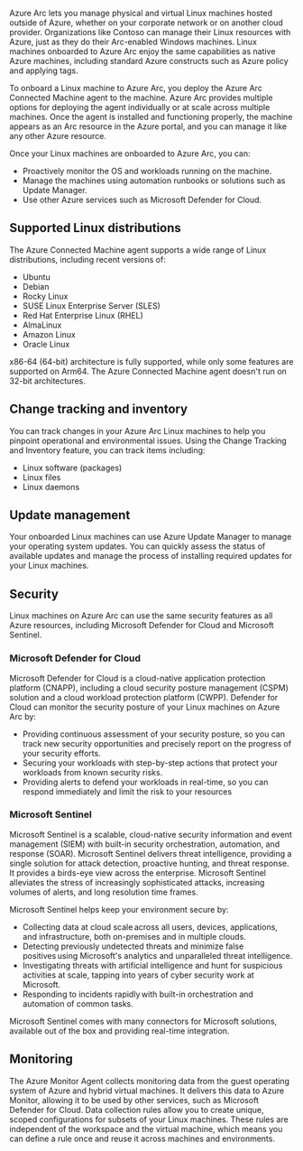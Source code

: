 Azure Arc lets you manage physical and virtual Linux machines hosted outside of Azure, whether on your corporate network or on another cloud provider. Organizations like Contoso can manage their Linux resources with Azure, just as they do their Arc-enabled Windows machines. Linux machines onboarded to Azure Arc enjoy the same capabilities as native Azure machines, including standard Azure constructs such as Azure policy and applying tags.

To onboard a Linux machine to Azure Arc, you deploy the Azure Arc Connected Machine agent to the machine. Azure Arc provides multiple options for deploying the agent individually or at scale across multiple machines. Once the agent is installed and functioning properly, the machine appears as an Arc resource in the Azure portal, and you can manage it like any other Azure resource.

Once your Linux machines are onboarded to Azure Arc, you can:

- Proactively monitor the OS and workloads running on the machine.
- Manage the machines using automation runbooks or solutions such as Update Manager.
- Use other Azure services such as Microsoft Defender for Cloud.

## Supported Linux distributions

The Azure Connected Machine agent supports a wide range of Linux distributions, including recent versions of:

- Ubuntu
- Debian
- Rocky Linux
- SUSE Linux Enterprise Server (SLES)
- Red Hat Enterprise Linux (RHEL)
- AlmaLinux
- Amazon Linux
- Oracle Linux

x86-64 (64-bit) architecture is fully supported, while only some features are supported on Arm64. The Azure Connected Machine agent doesn't run on 32-bit architectures.

## Change tracking and inventory

You can track changes in your Azure Arc Linux machines to help you pinpoint operational and environmental issues. Using the Change Tracking and Inventory feature, you can track items including:

- Linux software (packages)
- Linux files
- Linux daemons

## Update management

Your onboarded Linux machines can use Azure Update Manager to manage your operating system updates. You can quickly assess the status of available updates and manage the process of installing required updates for your Linux machines.

## Security

Linux machines on Azure Arc can use the same security features as all Azure resources, including Microsoft Defender for Cloud and Microsoft Sentinel.

### Microsoft Defender for Cloud

Microsoft Defender for Cloud is a cloud-native application protection platform (CNAPP), including a cloud security posture management (CSPM) solution and a cloud workload protection platform (CWPP). Defender for Cloud can monitor the security posture of your Linux machines on Azure Arc by:

- Providing continuous assessment of your security posture, so you can track new security opportunities and precisely report on the progress of your security efforts.
- Securing your workloads with step-by-step actions that protect your workloads from known security risks.
- Providing alerts to defend your workloads in real-time, so you can respond immediately and limit the risk to your resources

### Microsoft Sentinel

Microsoft Sentinel is a scalable, cloud-native security information and event management (SIEM) with built-in security orchestration, automation, and response (SOAR). Microsoft Sentinel delivers threat intelligence, providing a single solution for attack detection, proactive hunting, and threat response. It provides a birds-eye view across the enterprise. Microsoft Sentinel alleviates the stress of increasingly sophisticated attacks, increasing volumes of alerts, and long resolution time frames.

Microsoft Sentinel helps keep your environment secure by:

- Collecting data at cloud scale across all users, devices, applications, and infrastructure, both on-premises and in multiple clouds.
- Detecting previously undetected threats and minimize false positives using Microsoft's analytics and unparalleled threat intelligence.
- Investigating threats with artificial intelligence and hunt for suspicious activities at scale, tapping into years of cyber security work at Microsoft.
- Responding to incidents rapidly with built-in orchestration and automation of common tasks.

Microsoft Sentinel comes with many connectors for Microsoft solutions, available out of the box and providing real-time integration.

## Monitoring

The Azure Monitor Agent collects monitoring data from the guest operating system of Azure and hybrid virtual machines. It delivers this data to Azure Monitor, allowing it to be used by other services, such as Microsoft Defender for Cloud. Data collection rules allow you to create unique, scoped configurations for subsets of your Linux machines. These rules are independent of the workspace and the virtual machine, which means you can define a rule once and reuse it across machines and environments.
